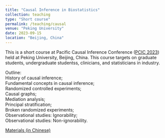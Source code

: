 ```yaml
---
title: "Causal Inference in Biostatistics"
collection: teaching
type: "Short course"
permalink: /teaching/causal
venue: "Peking University"
date: 2023-09-15
location: "Beijing, China"
---
```





This is a short course at Pacific Causal Inference Conference ([PCIC 2023](https://pattern.swarma.org/pcic/))
held at Peking University, Beijing, China.
This course targets on graduate students, undergraduate studentss, clinicians, and statisticians in industry.


Outline: <br />
History of causal inference; <br />
Fundamental concepts in causal inference; <br />
Randomized controlled experiments; <br />
Causal graphs; <br />
Mediation analysis; <br />
Principal stratification; <br />
Broken randomized experiments; <br />
Observational studies: Ignorability; <br />
Observational studies: Non-ignorability.

[Materials (in Chinese)](../files/causal_short_course.zip)
